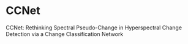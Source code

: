 # CCNet
CCNet: Rethinking Spectral Pseudo-Change in Hyperspectral Change Detection via a Change Classification Network
